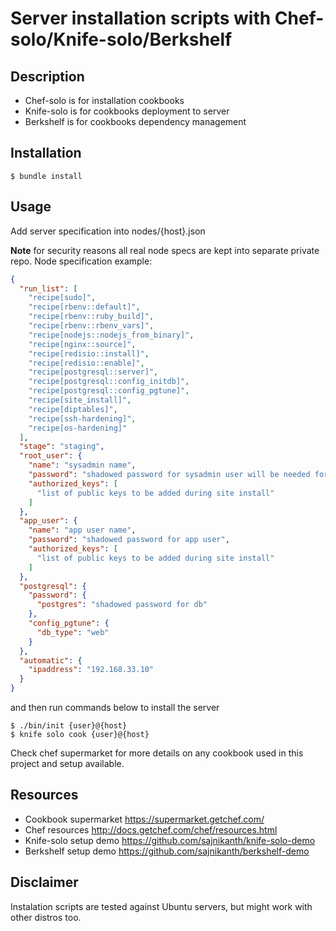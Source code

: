 # Server installation scripts with Chef-solo/Knife-solo/Berkshelf

## Description

* Chef-solo is for installation cookbooks
* Knife-solo is for cookbooks deployment to server
* Berkshelf is for cookbooks dependency management

## Installation
````
$ bundle install
````

## Usage
Add server specification into nodes/{host}.json

**Note** for security reasons all real node specs are kept into separate private repo. Node specification example:

````json
{
  "run_list": [
    "recipe[sudo]",
    "recipe[rbenv::default]",
    "recipe[rbenv::ruby_build]",
    "recipe[rbenv::rbenv_vars]",
    "recipe[nodejs::nodejs_from_binary]",
    "recipe[nginx::source]",
    "recipe[redisio::install]",
    "recipe[redisio::enable]",
    "recipe[postgresql::server]",
    "recipe[postgresql::config_initdb]",
    "recipe[postgresql::config_pgtune]",
    "recipe[site_install]",
    "recipe[diptables]",
    "recipe[ssh-hardening]",
    "recipe[os-hardening]"
  ],
  "stage": "staging",
  "root_user": {
    "name": "sysadmin name",
    "password": "shadowed password for sysadmin user will be needed for sudo operations",
    "authorized_keys": [
      "list of public keys to be added during site install"
    ]
  },
  "app_user": {
    "name": "app user name",
    "password": "shadowed password for app user",
    "authorized_keys": [
      "list of public keys to be added during site install"
    ]
  },
  "postgresql": {
    "password": {
      "postgres": "shadowed password for db"
    },
    "config_pgtune": {
      "db_type": "web"
    }
  },
  "automatic": {
    "ipaddress": "192.168.33.10"
  }
}

````
and then run commands below to install the server
````
$ ./bin/init {user}@{host}
$ knife solo cook {user}@{host}
````
Check chef supermarket for more details on any cookbook used in this project and setup available.

## Resources
* Cookbook supermarket https://supermarket.getchef.com/
* Chef resources http://docs.getchef.com/chef/resources.html
* Knife-solo setup demo https://github.com/sajnikanth/knife-solo-demo
* Berkshelf setup demo https://github.com/sajnikanth/berkshelf-demo

## Disclaimer
Instalation scripts are tested against Ubuntu servers, but might work with other distros too.
